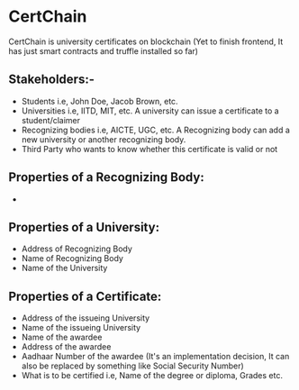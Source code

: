 # CertChain
CertChain is university certificates on blockchain (Yet to finish frontend, It has just smart contracts and truffle installed so far)

## Stakeholders:-
- Students i.e, John Doe, Jacob Brown, etc. 
- Universities i.e, IITD, MIT, etc. A university can issue a certificate to a student/claimer
- Recognizing bodies i.e, AICTE, UGC, etc. A Recognizing body can add a new university or another recognizing body. 
- Third Party who wants to know whether this certificate is valid or not

## Properties of a Recognizing Body:
- 

## Properties of a University:
- Address of Recognizing Body
- Name of Recognizing Body 
- Name of the University

## Properties of a Certificate:
- Address of the issueing University
- Name of the issueing University
- Name of the awardee
- Address of the awardee
- Aadhaar Number of the awardee (It's an implementation decision, It can also be replaced by something like Social Security Number)
- What is to be certified i.e, Name of the degree or diploma, Grades etc.

